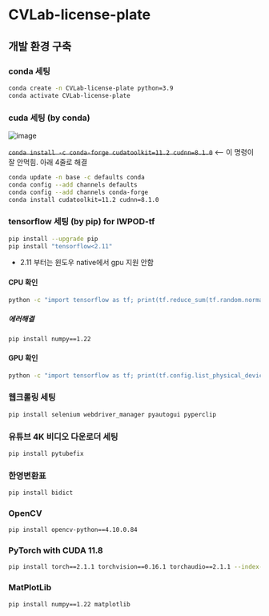 # CVLab-license-plate


## 개발 환경 구축

### conda 세팅

```bash
conda create -n CVLab-license-plate python=3.9
conda activate CVLab-license-plate
```

### cuda 세팅 (by conda)

![image](https://github.com/user-attachments/assets/7531b017-16f9-472d-800c-c1ef55f94a99)


~~`conda install -c conda-forge cudatoolkit=11.2 cudnn=8.1.0`~~   <-- 이 명령이 잘 안먹힘. 아래 4줄로 해결

```bash
conda update -n base -c defaults conda
conda config --add channels defaults
conda config --add channels conda-forge
conda install cudatoolkit=11.2 cudnn=8.1.0
```
    
### tensorflow 세팅 (by pip) for IWPOD-tf

```bash
pip install --upgrade pip
pip install "tensorflow<2.11"
```

* 2.11 부터는 윈도우 native에서 gpu 지원 안함

#### CPU 확인

```bash
python -c "import tensorflow as tf; print(tf.reduce_sum(tf.random.normal([1000, 1000])))"
```

##### 에러해결

```bash
pip install numpy==1.22
```

#### GPU 확인

```bash
python -c "import tensorflow as tf; print(tf.config.list_physical_devices('GPU'))"
```

### 웹크롤링 세팅

```bash
pip install selenium webdriver_manager pyautogui pyperclip
```

### 유튜브 4K 비디오 다운로더 세팅

```bash
pip install pytubefix
```

### 한영변환표

```bash
pip install bidict
```

### OpenCV

```bash
pip install opencv-python==4.10.0.84
```

### PyTorch with CUDA 11.8

```bash
pip install torch==2.1.1 torchvision==0.16.1 torchaudio==2.1.1 --index-url https://download.pytorch.org/whl/cu118
```

### MatPlotLib

```bash
pip install numpy==1.22 matplotlib
```

